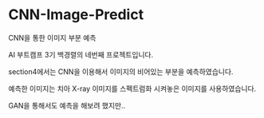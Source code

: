 # CNN-Image-Predict
CNN을 통한 이미지 부분 예측

AI 부트캠프 3기 백경렬의 네번째 프로젝트입니다.

section4에서는 CNN을 이용해서 이미지의 비어있는 부분을 예측하였습니다.

예측한 이미지는 치아 X-ray 이미지를 스펙트럼화 시켜놓은 이미지를 사용하였습니다.

GAN을 통해서도 예측을 해보려 했지만..
#
